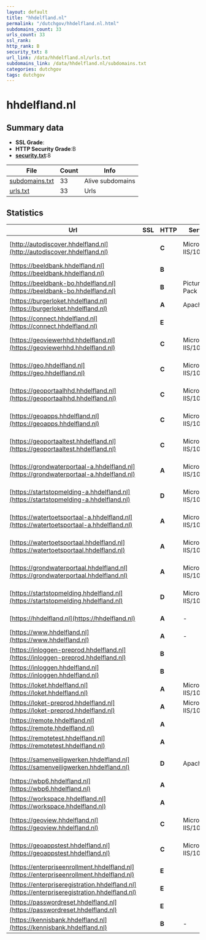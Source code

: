 ```yaml
---
layout: default
title: "hhdelfland.nl"
permalink: "/dutchgov/hhdelfland.nl.html"
subdomains_count: 33
urls_count: 33
ssl_rank: 
http_rank: B
security_txt: 8
url_link: /data/hhdelfland.nl/urls.txt
subdomains_link: /data/hhdelfland.nl/subdomains.txt
categories: dutchgov
tags: dutchgov
---
```



# hhdelfland.nl
## Summary data


 - **SSL Grade**:
 - **HTTP Security Grade**:B
 - **[security.txt](https://www.digitaleoverheid.nl/nieuws/standaard-security-txt-nu-verplicht-voor-overheid/)**:8


| File       | Count | Info |
|------------|-------|------|
|[subdomains.txt](/DutchGovScope/data/hhdelfland.nl/subdomains.txt)|33|Alive subdomains|
|[urls.txt](/DutchGovScope/data/hhdelfland.nl/urls.txt)|33|Urls|


## Statistics


| Url | SSL | HTTP | Server | Cookie | HSTS | CORS | CTO | CSP | XFO | XXP | RP |FP| Tech |Title |
|--------|-------|-------|------|------|------|------|------|------|------|------|------|------|------|------|
|[http://autodiscover.hhdelfland.nl](http://autodiscover.hhdelfland.nl)| | **C**|Microsoft-IIS/10.0| |:white_check_mark: | | | | | | :white_check_mark: | |IIS:10.0 Microsoft ASP.NET Windows Server||
|[https://beeldbank.hhdelfland.nl](https://beeldbank.hhdelfland.nl)| | **B**||:warning: |:white_check_mark: | | | | :white_check_mark: | :white_check_mark: | :white_check_mark: | |HSTS Microsoft ASP.NET|Home | Beeldbank...|
|[https://beeldbank-bo.hhdelfland.nl](https://beeldbank-bo.hhdelfland.nl)| | **B**|Picture Pack|:warning: |:white_check_mark: | | | | :white_check_mark: | :white_check_mark: | :white_check_mark: | |HSTS Microsoft ASP.NET:4.0.30319|Picture Pack|
|[https://burgerloket.hhdelfland.nl](https://burgerloket.hhdelfland.nl)| | **A**|Apache| |:white_check_mark: | | | :white_check_mark:| :white_check_mark: | :white_check_mark: | :white_check_mark: | |Apache HTTP Server|301 Moved Perman...|
|[https://connect.hhdelfland.nl](https://connect.hhdelfland.nl)| | **E**|| | | | | | | | :white_check_mark: | |HSTS||
|[https://geoviewerhhd.hhdelfland.nl](https://geoviewerhhd.hhdelfland.nl)| | **C**|Microsoft-IIS/10.0| |:white_check_mark: | | | | | | :white_check_mark: | |HSTS IIS:10.0 Microsoft ASP.NET Windows Server|Secure Portal Re...|
|[https://geo.hhdelfland.nl](https://geo.hhdelfland.nl)| | **C**|Microsoft-IIS/10.0| |:white_check_mark: | | | | | | :white_check_mark: | |HSTS IIS:10.0 Microsoft ASP.NET Windows Server|Secure Portal Re...|
|[https://geoportaalhhd.hhdelfland.nl](https://geoportaalhhd.hhdelfland.nl)| | **C**|Microsoft-IIS/10.0| |:white_check_mark: | | | | | | :white_check_mark: | |HSTS IIS:10.0 Microsoft ASP.NET Windows Server|Secure Portal Re...|
|[https://geoapps.hhdelfland.nl](https://geoapps.hhdelfland.nl)| | **C**|Microsoft-IIS/10.0| |:white_check_mark: | | | | | | :white_check_mark: | |HSTS IIS:10.0 Microsoft ASP.NET Windows Server|Linkjes naar Ver...|
|[https://geoportaaltest.hhdelfland.nl](https://geoportaaltest.hhdelfland.nl)| | **C**|Microsoft-IIS/10.0| |:white_check_mark: | | | | | | :white_check_mark: | |HSTS IIS:10.0 Microsoft ASP.NET Windows Server|Secure Portal Re...|
|[https://grondwaterportaal-a.hhdelfland.nl](https://grondwaterportaal-a.hhdelfland.nl)| | **A**|Microsoft-IIS/10.0| |:white_check_mark: | | | :white_check_mark:| | | :white_check_mark: | |IIS:10.0 Microsoft ASP.NET Windows Server|Document Moved|
|[https://startstopmelding-a.hhdelfland.nl](https://startstopmelding-a.hhdelfland.nl)| | **D**|Microsoft-IIS/10.0| | | | | :white_check_mark:| | | :white_check_mark: | |IIS:10.0 Microsoft ASP.NET Windows Server|403 - Forbidden:...|
|[https://watertoetsportaal-a.hhdelfland.nl](https://watertoetsportaal-a.hhdelfland.nl)| | **A**|Microsoft-IIS/10.0| |:white_check_mark: | | | :white_check_mark:| | | :white_check_mark: | |IIS:10.0 Microsoft ASP.NET Windows Server|Document Moved|
|[https://watertoetsportaal.hhdelfland.nl](https://watertoetsportaal.hhdelfland.nl)| | **A**|Microsoft-IIS/10.0| |:white_check_mark: | | | :white_check_mark:| | | :white_check_mark: | |IIS:10.0 Microsoft ASP.NET Windows Server|Document Moved|
|[https://grondwaterportaal.hhdelfland.nl](https://grondwaterportaal.hhdelfland.nl)| | **A**|Microsoft-IIS/10.0| |:white_check_mark: | | | :white_check_mark:| | | :white_check_mark: | |IIS:10.0 Microsoft ASP.NET Windows Server|Document Moved|
|[https://startstopmelding.hhdelfland.nl](https://startstopmelding.hhdelfland.nl)| | **D**|Microsoft-IIS/10.0| | | | | :white_check_mark:| | | :white_check_mark: | |IIS:10.0 Microsoft ASP.NET Windows Server|403 - Forbidden:...|
|[https://hhdelfland.nl](https://hhdelfland.nl)| | **A**|-| |:white_check_mark: | | | :white_check_mark:| :white_check_mark: | :white_check_mark: | :white_check_mark: | |HSTS Microsoft ASP.NET:-|Object moved|
|[https://www.hhdelfland.nl](https://www.hhdelfland.nl)| | **A**|-| |:white_check_mark: | | | :white_check_mark:| :white_check_mark: | :white_check_mark: | :white_check_mark: | |HSTS Microsoft ASP.NET:-|Home - Delfland|
|[https://inloggen-preprod.hhdelfland.nl](https://inloggen-preprod.hhdelfland.nl)| | **B**|| |:white_check_mark: | | | | | | :white_check_mark: | |HSTS||
|[https://inloggen.hhdelfland.nl](https://inloggen.hhdelfland.nl)| | **B**|| |:white_check_mark: | | | | | | :white_check_mark: | |HSTS||
|[https://loket.hhdelfland.nl](https://loket.hhdelfland.nl)| | **A**|Microsoft-IIS/10.0|:white_check_mark: |:white_check_mark: | | | :white_check_mark:| :white_check_mark: | :white_check_mark: | :white_check_mark: | |IIS:10.0 Windows Server||
|[https://loket-preprod.hhdelfland.nl](https://loket-preprod.hhdelfland.nl)| | **A**|Microsoft-IIS/10.0|:white_check_mark: |:white_check_mark: | | | :white_check_mark:| :white_check_mark: | :white_check_mark: | :white_check_mark: | |IIS:10.0 Windows Server||
|[https://remote.hhdelfland.nl](https://remote.hhdelfland.nl)| | **A**||:white_check_mark: |:white_check_mark: | | |:warning: | :white_check_mark: | :white_check_mark: | :white_check_mark: | |HSTS Java|VMware Horizon|
|[https://remotetest.hhdelfland.nl](https://remotetest.hhdelfland.nl)| | **A**||:white_check_mark: |:white_check_mark: | | |:warning: | :white_check_mark: | :white_check_mark: | :white_check_mark: | |HSTS Java|VMware Horizon|
|[https://samenveiligwerken.hhdelfland.nl](https://samenveiligwerken.hhdelfland.nl)| | **D**|Apache|:warning: |:white_check_mark: | :warning:| | :white_check_mark:| | | :white_check_mark: | |Apache HTTP Server Bootstrap HSTS|Veilig Delfland|
|[https://wbp6.hhdelfland.nl](https://wbp6.hhdelfland.nl)| | **A**|| |:white_check_mark: | | |:warning: | :white_check_mark: | :white_check_mark: | :white_check_mark: | |Azure Azure Front Door HSTS|Waterwerk|
|[https://workspace.hhdelfland.nl](https://workspace.hhdelfland.nl)| | **A**||:white_check_mark: |:white_check_mark: | | |:warning: | :white_check_mark: | :white_check_mark: | :white_check_mark: | |HSTS||
|[https://geoview.hhdelfland.nl](https://geoview.hhdelfland.nl)| | **C**|Microsoft-IIS/10.0| |:white_check_mark: | | | | | | :white_check_mark: | |HSTS IIS:10.0 Microsoft ASP.NET Windows Server|Secure Portal Re...|
|[https://geoappstest.hhdelfland.nl](https://geoappstest.hhdelfland.nl)| | **C**|Microsoft-IIS/10.0| |:white_check_mark: | | | | | | :white_check_mark: | |HSTS IIS:10.0 Microsoft ASP.NET Windows Server|Linkjes naar Ver...|
|[https://enterpriseenrollment.hhdelfland.nl](https://enterpriseenrollment.hhdelfland.nl)| | **E**|| | | | | | | | :white_check_mark: | |HSTS||
|[https://enterpriseregistration.hhdelfland.nl](https://enterpriseregistration.hhdelfland.nl)| | **E**|| | | | | | | | :white_check_mark: | |||
|[https://passwordreset.hhdelfland.nl](https://passwordreset.hhdelfland.nl)| | **E**|| | | | | | | | :white_check_mark: | |HSTS Microsoft ASP.NET|Microsoft Online...|
|[https://kennisbank.hhdelfland.nl](https://kennisbank.hhdelfland.nl)| | **B**|-|:white_check_mark: |:white_check_mark: | | | | :white_check_mark: | :white_check_mark: | :white_check_mark: | |HSTS Microsoft ASP.NET:-|Object moved|


